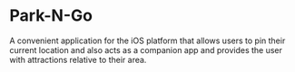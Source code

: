 # Park-N-Go
A convenient application for the iOS platform that allows users to pin their current location and also acts as a companion app and provides the user with attractions relative to their area.
